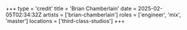 +++
type = 'credit'
title = 'Brian Chamberlain'
date = 2025-02-05T02:34:32Z
artists = ['brian-chamberlain']
roles = ['engineer', 'mix', 'master']
locations = ['third-class-studios']
+++
